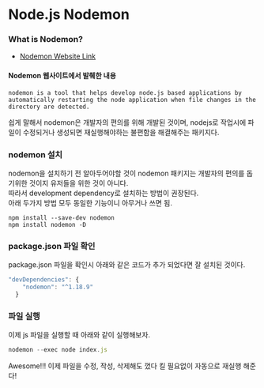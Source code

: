 # Node.js Nodemon

### What is Nodemon?
* [Nodemon Website Link](https://www.npmjs.com/package/nodemon)  

#### Nodemon 웹사이트에서 발췌한 내용
`nodemon is a tool that helps develop node.js based applications by automatically restarting the node application when file changes in the directory are detected.`  

쉽게 말해서 nodemon은 개발자의 편의를 위해 개발된 것이며, nodejs로 작업시에 파일이 수정되거나 생성되면 재실행해야하는 불편함을 해결해주는 패키지다.  

### nodemon 설치

nodemon을 설치하기 전 알아두어야할 것이 nodemon 패키지는 개발자의 편의를 돕기위한 것이지 유저들을 위한 것이 아니다.  
따라서 development dependency로 설치하는 방법이 권장된다.  
아래 두가지 방법 모두 동일한 기능이니 아무거나 쓰면 됨.
```
npm install --save-dev nodemon
npm install nodemon -D
```

### package.json 파일 확인
package.json 파일을 확인시 아래와 같은 코드가 추가 되었다면 잘 설치된 것이다.
```javascript
"devDependencies": {
    "nodemon": "^1.18.9"
  }
```

### 파일 실행
이제 js 파일을 실행할 때 아래와 같이 실행해보자.
```javascript
nodemon --exec node index.js
```
Awesome!!! 이제 파일을 수정, 작성, 삭제해도 껐다 킬 필요없이 자동으로 재실행 해준다!
